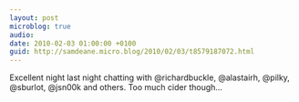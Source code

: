 ```yaml
---
layout: post
microblog: true
audio: 
date: 2010-02-03 01:00:00 +0100
guid: http://samdeane.micro.blog/2010/02/03/t8579187072.html
---
```

Excellent night last night chatting with @richardbuckle, @alastairh, @pilky, @sburlot, @jsn00k and others. Too much cider though...

